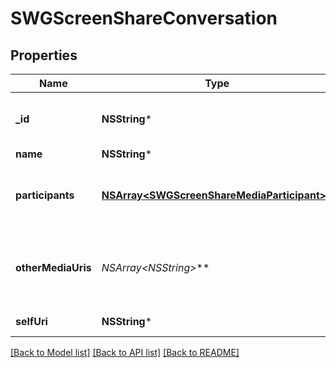 # SWGScreenShareConversation

## Properties
Name | Type | Description | Notes
------------ | ------------- | ------------- | -------------
**_id** | **NSString*** | The globally unique identifier for the object. | [optional] 
**name** | **NSString*** |  | [optional] 
**participants** | [**NSArray&lt;SWGScreenShareMediaParticipant&gt;***](SWGScreenShareMediaParticipant.md) | The list of participants involved in the conversation. | [optional] 
**otherMediaUris** | **NSArray&lt;NSString*&gt;*** | The list of other media channels involved in the conversation. | [optional] 
**selfUri** | **NSString*** | The URI for this object | [optional] 

[[Back to Model list]](../README.md#documentation-for-models) [[Back to API list]](../README.md#documentation-for-api-endpoints) [[Back to README]](../README.md)


